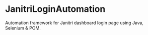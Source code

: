 # JanitriLoginAutomation
Automation framework for Janitri dashboard login page using Java, Selenium &amp; POM.
